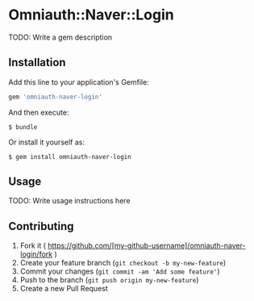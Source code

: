 # Omniauth::Naver::Login

TODO: Write a gem description

## Installation

Add this line to your application's Gemfile:

```ruby
gem 'omniauth-naver-login'
```

And then execute:

    $ bundle

Or install it yourself as:

    $ gem install omniauth-naver-login

## Usage

TODO: Write usage instructions here

## Contributing

1. Fork it ( https://github.com/[my-github-username]/omniauth-naver-login/fork )
2. Create your feature branch (`git checkout -b my-new-feature`)
3. Commit your changes (`git commit -am 'Add some feature'`)
4. Push to the branch (`git push origin my-new-feature`)
5. Create a new Pull Request
